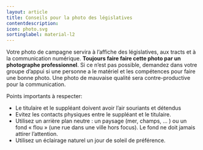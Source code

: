 ```yaml
---
layout: article
title: Conseils pour la photo des législatives
contentdescription:
icon: photo.svg
sortinglabel: material-l2
---
```


Votre photo de campagne servira à l’affiche des législatives, aux tracts et à la communication numérique. **Toujours faire faire cette photo par un photographe professionnel**. Si ce n’est pas possible, demandez dans votre groupe d’appui si une personne a le matériel et les compétences pour faire une bonne photo. Une photo de mauvaise qualité sera contre-productive pour la communication.

Points importants à respecter:
* Le titulaire et le suppléant doivent avoir l’air souriants et détendus
* Evitez les contacts physiques entre le suppléant et le titulaire.
* Utilisez un arrière plan neutre : un paysage (mer, champs, … ) ou un fond « flou » (une rue dans une ville hors focus). Le fond ne doit jamais attirer l’attention.
* Utilisez un éclairage naturel un jour de soleil de préférence.

